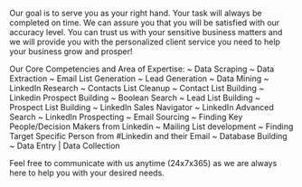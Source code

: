 Our goal is to serve you as your right hand. Your task will always be completed on time. We can assure you that you will be satisfied with our accuracy level. You can trust us with your sensitive business matters and we will provide you with the personalized client service you need to help your business grow and prosper!

Our Core Competencies and Area of Expertise: 
~ Data Scraping 
~ Data Extraction
~ Email List Generation
~ Lead Generation
~ Data Mining
~ LinkedIn Research
~ Contacts List Cleanup
~ Contact List Building
~ Linkedin Prospect Building
~ Boolean Search
~ Lead List Building
~ Prospect List Building
~ LinkedIn Sales Navigator
~ LinkedIn Advanced Search
~ LinkedIn Prospecting
~ Email Sourcing
~ Finding Key People/Decision Makers from Linkedin
~ Mailing List development
~ Finding Target Specific Person from #Linkedin and their Email
~ Database Building
~ Data Entry  |  Data Collection

Feel free to communicate with us anytime (24x7x365) as we are always here to help you with your desired needs.
